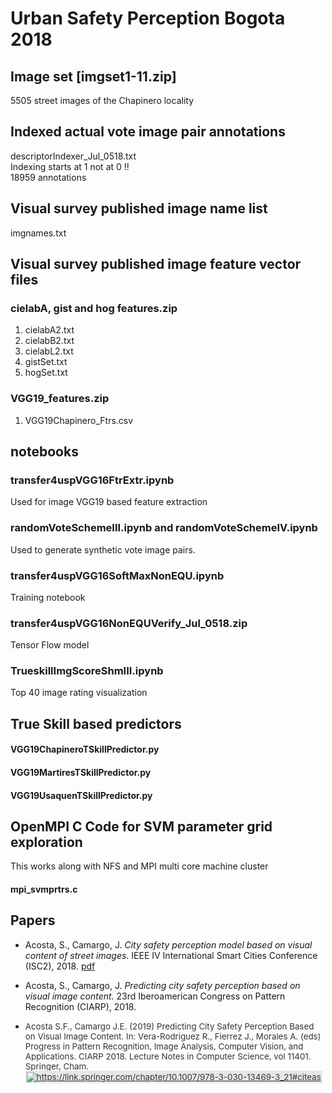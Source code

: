 # Urban Safety Perception Bogota 2018
## Image set [imgset1-11.zip]
5505 street images of the Chapinero locality
## Indexed actual vote image pair annotations
descriptorIndexer_Jul_0518.txt <br/>
Indexing starts at 1 not at 0 !! <br/>
18959 annotations 
## Visual survey published image name list
imgnames.txt
## Visual survey published image feature vector files
### cielabA, gist and hog features.zip
1. cielabA2.txt
2. cielabB2.txt
3. cielabL2.txt
4. gistSet.txt
5. hogSet.txt
### VGG19_features.zip
1. VGG19Chapinero_Ftrs.csv
## notebooks
### transfer4uspVGG16FtrExtr.ipynb
Used for image VGG19 based feature extraction
### randomVoteSchemeIII.ipynb and randomVoteSchemeIV.ipynb
Used to generate synthetic vote image pairs.
### transfer4uspVGG16SoftMaxNonEQU.ipynb
Training notebook

### transfer4uspVGG16NonEQUVerify_Jul_0518.zip
Tensor Flow model
### TrueskillImgScoreShmIII.ipynb
Top 40 image rating visualization
## True Skill based predictors
#### VGG19ChapineroTSkillPredictor.py
#### VGG19MartiresTSkillPredictor.py
#### VGG19UsaquenTSkillPredictor.py
## OpenMPI C Code for SVM parameter grid exploration
This works along with NFS and MPI multi core machine cluster
#### mpi_svmprtrs.c
## Papers
* Acosta, S., Camargo, J. *City safety perception model based on visual
content of street images*. IEEE IV International Smart Cities Conference
(ISC2), 2018. [pdf](https://ieeexplore.ieee.org/stamp/stamp.jsp?arnumber=8656949)

* Acosta, S., Camargo, J. *Predicting city safety perception based on visual image content*. 
23rd Iberoamerican Congress on Pattern Recognition
(CIARP), 2018.

<div class="col-md-6">
<ul>
<li><font color="#333333"><span style="font-size:13.3333px;font-weight:400">Acosta S.F., Camargo J.E. (2019) Predicting City Safety Perception Based on Visual Image Content. In: Vera-Rodriguez R., Fierrez J., Morales A. (eds) Progress in Pattern Recognition, Image Analysis, Computer Vision, and Applications. CIARP 2018. Lecture Notes in Computer Science, vol 11401. Springer, Cham.&nbsp;</span></font><a href="https://link.springer.com/chapter/10.1007/978-3-030-13469-3_21#citeas" style="color:rgb(51,51,51);background-image:initial;background-repeat:initial;background-color:rgb(231,231,231);padding:2px;font-size:13.3333px" target="_blank" rel="nofollow"><img alt="https://link.springer.com/chapter/10.1007/978-3-030-13469-3_21#citeas" border="0" src="https://sites.google.com/site/camargoj/_/rsrc/1268056649249/publications/pdf.png"></a><span style="color:rgb(51,51,51);font-size:13.3333px;font-weight:400">&nbsp;</span></li>
</ul>
</div>
